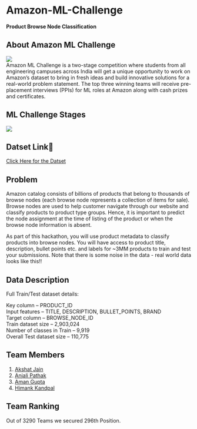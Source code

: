 # Amazon-ML-Challenge
<b>Product Browse Node Classification</b></br>

## About Amazon ML Challenge
![](https://he-s3.s3.amazonaws.com/media/cache/0a/be/0abe8c0908dcb9e67941600739f6d651.png)</br>
Amazon ML Challenge is a two-stage competition where students from all engineering campuses across India will get a unique opportunity to work on Amazon’s dataset to bring in fresh ideas and build innovative solutions for a real-world problem statement. The top three winning teams will receive pre-placement interviews (PPIs) for ML roles at Amazon along with cash prizes and certificates.

## ML Challenge Stages
![](https://s3-ap-southeast-1.amazonaws.com/he-public-data/ML%20Challenge%20Stages_Hackerearth%201a6b4fa1.JPG)</br>

## Datset Link🔗
[Click Here for the Datset](https://he-s3.s3.ap-southeast-1.amazonaws.com/media/hackathon/amazon-ml-challenge/product-browse-node-classification-2-7ff04e5a/546b594ee0a211eb.zip?X-Amz-Algorithm=AWS4-HMAC-SHA256&X-Amz-Expires=3600&X-Amz-SignedHeaders=host&X-Amz-Signature=16c8b3b0a2fcd83db7ed5437de70012b5b4651ce5f543c1fe62512904d5f0ce7&X-Amz-Date=20210802T090306Z&X-Amz-Credential=AKIA6I2ISGOYH7WWS3G5%2F20210802%2Fap-southeast-1%2Fs3%2Faws4_request)

## Problem
Amazon catalog consists of billions of products that belong to thousands of browse nodes (each browse node represents a collection of items for sale). Browse nodes are used to help customer navigate through our website and classify products to product type groups. Hence, it is important to predict the node assignment at the time of listing of the product or when the browse node information is absent.

As part of this hackathon, you will use product metadata to classify products into browse nodes. You will have access to product title, description, bullet points etc. and labels for ~3MM products to train and test your submissions. Note that there is some noise in the data - real world data looks like this!!

## Data Description

Full Train/Test dataset details:</br>

Key column – PRODUCT_ID</br>
Input features – TITLE, DESCRIPTION, BULLET_POINTS, BRAND</br>
Target column – BROWSE_NODE_ID</br>
Train dataset size – 2,903,024</br>
Number of classes in Train – 9,919</br>
Overall Test dataset size – 110,775</br>

## Team Members
1. [Akshat Jain](https://github.com/akshatprogrammer)
2. [Anjali Pathak](https://github.com/anjalipathak13)
3. [Aman Gupta](https://github.com/Aman-Gupta-Ji)
4. [Himank Kandpal](https://github.com/Himank0)

## Team Ranking
![]()
</br> Out of 3290 Teams we secured 296th Position.
